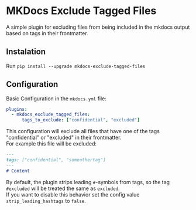 # MKDocs Exclude Tagged Files
A simple plugin for excluding files from being included in the mkdocs output based on tags in their frontmatter.

## Instalation
Run `pip install --upgrade mkdocs-exclude-tagged-files`

## Configuration
Basic Configuration in the `mkdocs.yml` file:
```yaml
plugins:
  - mkdocs_exclude_tagged_files:
      tags_to_exclude: ["confidential", "excluded"]
```
This configuration will exclude all files that have one of the tags "confidential" or "excluded" in their frontmatter.  
For example this file will be excluded:
```markdown
---
tags: ["confidential", "someothertag"]
---
# Content
```

By default, the plugin strips leading `#`-symbols from tags, so the tag `#excluded` will be treated the same as `excluded`.   
If you want to disable this behavior set the config value `strip_leading_hashtags` to `false`.
